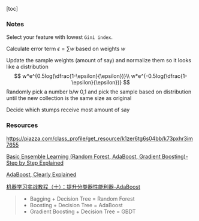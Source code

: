 [toc]



### Notes

Select your feature with lowest `Gini index`.

Calculate error term $\epsilon = \sum w$ based on weights $w$

Update the sample weights (amount of say) and normalize them so it looks like a distribution
$$
w*e^{0.5log(\dfrac{1-\epsilon}{\epsilon})}\\
w*e^{-0.5log(\dfrac{1-\epsilon}{\epsilon})}
$$
Randomly pick a number b/w 0,1 and pick the sample based on distribution until the new collection is the same size as original

Decide which stumps receive most amount of say



### Resources

https://piazza.com/class_profile/get_resource/k1zer6tg6s04bb/k73pxhr3im7655

[Basic Ensemble Learning (Random Forest, AdaBoost, Gradient Boosting)- Step by Step Explained](https://towardsdatascience.com/basic-ensemble-learning-random-forest-adaboost-gradient-boosting-step-by-step-explained-95d49d1e2725)

[AdaBoost, Clearly Explained](https://www.youtube.com/watch?v=LsK-xG1cLYA&feature=youtu.be)

[机器学习实战教程（十）：提升分类器性能利器-AdaBoost](https://cuijiahua.com/blog/2017/11/ml_10_adaboost.html)

>- Bagging + Decision Tree = Random Forest
>- Boosting + Decision Tree = AdaBoost
>- Gradient Boosting + Decision Tree = GBDT
